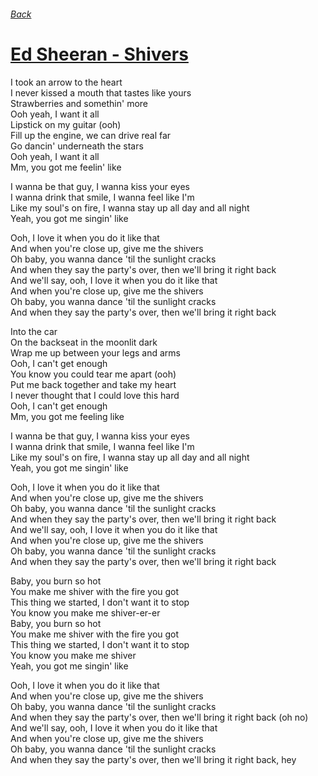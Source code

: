 ###### [Back](../Readme.md)
# [Ed Sheeran - Shivers](tabs.md)

I took an arrow to the heart  
I never kissed a mouth that tastes like yours  
Strawberries and somethin' more  
Ooh yeah, I want it all  
Lipstick on my guitar (ooh)  
Fill up the engine, we can drive real far  
Go dancin' underneath the stars  
Ooh yeah, I want it all  
Mm, you got me feelin' like  

I wanna be that guy, I wanna kiss your eyes  
I wanna drink that smile, I wanna feel like I'm  
Like my soul's on fire, I wanna stay up all day and all night  
Yeah, you got me singin' like  

Ooh, I love it when you do it like that  
And when you're close up, give me the shivers  
Oh baby, you wanna dance 'til the sunlight cracks  
And when they say the party's over, then we'll bring it right back  
And we'll say, ooh, I love it when you do it like that  
And when you're close up, give me the shivers  
Oh baby, you wanna dance 'til the sunlight cracks  
And when they say the party's over, then we'll bring it right back  

Into the car  
On the backseat in the moonlit dark  
Wrap me up between your legs and arms  
Ooh, I can't get enough  
You know you could tear me apart (ooh)  
Put me back together and take my heart  
I never thought that I could love this hard  
Ooh, I can't get enough  
Mm, you got me feeling like  

I wanna be that guy, I wanna kiss your eyes  
I wanna drink that smile, I wanna feel like I'm  
Like my soul's on fire, I wanna stay up all day and all night  
Yeah, you got me singin' like  

Ooh, I love it when you do it like that  
And when you're close up, give me the shivers  
Oh baby, you wanna dance 'til the sunlight cracks  
And when they say the party's over, then we'll bring it right back  
And we'll say, ooh, I love it when you do it like that  
And when you're close up, give me the shivers  
Oh baby, you wanna dance 'til the sunlight cracks  
And when they say the party's over, then we'll bring it right back  

Baby, you burn so hot  
You make me shiver with the fire you got  
This thing we started, I don't want it to stop  
You know you make me shiver-er-er  
Baby, you burn so hot  
You make me shiver with the fire you got  
This thing we started, I don't want it to stop  
You know you make me shiver  
Yeah, you got me singin' like  

Ooh, I love it when you do it like that  
And when you're close up, give me the shivers  
Oh baby, you wanna dance 'til the sunlight cracks  
And when they say the party's over, then we'll bring it right back (oh no)  
And we'll say, ooh, I love it when you do it like that  
And when you're close up, give me the shivers  
Oh baby, you wanna dance 'til the sunlight cracks  
And when they say the party's over, then we'll bring it right back, hey  